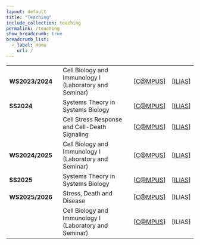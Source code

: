 ```yaml
---
layout: default
title: "Teaching"
include_collection: teaching
permalink: /teaching
show_breadcrumb: true
breadcrumb_list:
  - label: Home
    url: /
---
```


<div id="main">
<table><tbody>
  <tr>
    <td style="padding-right:20px"><strong>WS2023/2024</strong></td> 
    <td>Cell Biology and Immunology I (Laboratory and Seminar)</td>
    <td>[<a href="https://campus.uni-stuttgart.de/cusonline/ee/ui/ca2/app/desktop/#/slc.tm.cp/student/courses/364896?$scrollTo=toc_overview">C&commat;MPUS</a>]</td>
    <td>[<a href="https://ilias3.uni-stuttgart.de/ecsredi.php?cmsid=364896">ILIAS</a>]</td>
  </tr>
  <tr>
    <td style="padding-right:20px"><strong>SS2024</strong></td>
    <td>Systems Theory in Systems Biology</td>
    <td>[<a href="https://campus.uni-stuttgart.de/cusonline/ee/ui/ca2/app/desktop/#/slc.tm.cp/student/courses/378995?$scrollTo=toc_overview">C&commat;MPUS</a>]</td>
    <td>[<a href="https://ilias3.uni-stuttgart.de/goto_Uni_Stuttgart_crs_3635085.html">ILIAS</a>]</td>
  </tr>
  <tr>
    <td style="padding-right:20px"></td>
    <td>Cell Stress Response and Cell-Death Signaling</td>
    <td>[<a href="https://campus.uni-stuttgart.de/cusonline/ee/ui/ca2/app/desktop/#/slc.tm.cp/student/courses/379886?$scrollTo=toc_overview">C&commat;MPUS</a>]</td>
    <td>[<a href="https://ilias3.uni-stuttgart.de/goto_Uni_Stuttgart_crs_3668493.html">ILIAS</a>]</td>
  </tr>
    <tr>
    <td style="padding-right:20px"><strong>WS2024/2025</strong></td> 
    <td>Cell Biology and Immunology I (Laboratory and Seminar)</td>
    <td>[<a href="https://campus.uni-stuttgart.de/cusonline/ee/ui/ca2/app/desktop/#/slc.tm.cp/student/courses/392066?$scrollTo=toc_overview">C&commat;MPUS</a>]</td>
    <td>[<a href="https://ilias3.uni-stuttgart.de/ecsredi.php?cmsid=392066">ILIAS</a>]</td>
  </tr>
  <tr>
    <td style="padding-right:20px"><strong>SS2025</strong></td>
    <td>Systems Theory in Systems Biology</td>
    <td>[<a href="https://campus.uni-stuttgart.de/cusonline/ee/ui/ca2/app/desktop/#/slc.tm.cp/student/courses/405519?$scrollTo=toc_overview">C&commat;MPUS</a>]</td>
    <td>[<a href="https://ilias3.uni-stuttgart.de/goto_Uni_Stuttgart_crs_4035989.html">ILIAS</a>]</td>
  </tr>
  <tr>
    <td style="padding-right:20px"><strong>WS2025/2026</strong></td>
    <td>Stress, Death and Disease</td>
    <td>[<a href="https://campus.uni-stuttgart.de/cusonline/ee/ui/ca2/app/desktop/#/slc.tm.cp/student/courses/429920?$scrollTo=toc_overview">C&commat;MPUS</a>]</td>
    <td>[ILIAS]</td>
  </tr>
  <tr>
    <td style="padding-right:20px"></td>
    <td>Cell Biology and Immunology I (Laboratory and Seminar)</td>
    <td>[<a href="https://campus.uni-stuttgart.de/cusonline/ee/ui/ca2/app/desktop/#/slc.tm.cp/student/courses/418518?$scrollTo=toc_overview">C&commat;MPUS</a>]</td>
    <td>[ILIAS]</td>
  </tr>
</tbody></table>



</div>